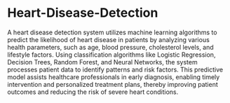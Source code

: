 # Heart-Disease-Detection

A heart disease detection system utilizes machine learning algorithms to predict the likelihood of heart disease in patients by analyzing various health parameters, such as age, blood pressure, cholesterol levels, and lifestyle factors. Using classification algorithms like Logistic Regression, Decision Trees, Random Forest, and Neural Networks, the system processes patient data to identify patterns and risk factors. This predictive model assists healthcare professionals in early diagnosis, enabling timely intervention and personalized treatment plans, thereby improving patient outcomes and reducing the risk of severe heart conditions.
